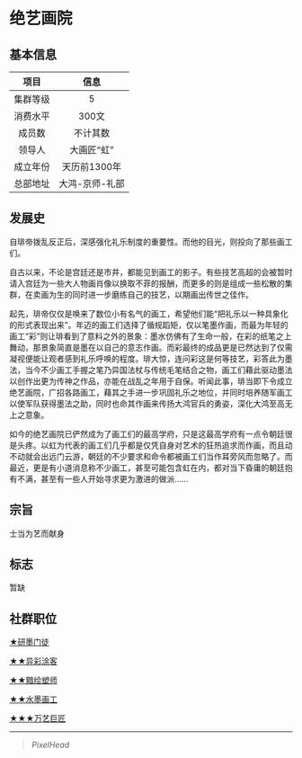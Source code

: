 # 绝艺画院

## 基本信息

项目|信息
:--:|:--:
集群等级|5
消费水平|300文
成员数|不计其数
领导人|大画匠“虹”
成立年份|天历前1300年
总部地址|大鸿-京师-礼部

## 发展史

自琲帝拨乱反正后，深感强化礼乐制度的重要性。而他的目光，则投向了那些画工们。

自古以来，不论是宫廷还是市井，都能见到画工的影子。有些技艺高超的会被暂时请入宫廷为一些大人物画肖像以换取不菲的报酬，而更多的则是组成一些松散的集群，在卖画为生的同时进一步磨练自己的技艺，以期画出传世之佳作。

起先，琲帝仅仅是唤来了数位小有名气的画工，希望他们能“把礼乐以一种具象化的形式表现出来”。年迈的画工们选择了循规蹈矩，仅以笔墨作画，而最为年轻的画工“彩”则让琲看到了意料之外的景象：墨水仿佛有了生命一般，在彩的纸笔之上舞动，那景象简直是墨在以自己的意志作画。而彩最终的成品更是已然达到了仅需凝视便能让观者感到礼乐呼唤的程度。琲大惊，连问彩这是何等技艺，彩答此为墨法，当今不少画工手握之笔乃异国法杖与传统毛笔结合之物，画工们藉此驱动墨法以创作出更为传神之作品，亦能在战乱之年用于自保。听闻此事，琲当即下令成立绝艺画院，广招各路画工，藉其之手进一步巩固礼乐之地位，并同时培养随军画工以使军队获得墨法之助，同时也命其作画来传扬大鸿官兵的勇姿，深化大鸿至高无上之意象。

如今的绝艺画院已俨然成为了画工们的最高学府，只是这最高学府有一点令朝廷很是头疼。以虹为代表的画工们几乎都是仅凭自身对艺术的狂热追求而作画，而且动不动就会出远门云游，朝廷的不少要求和命令都被画工们当作耳旁风而忽略了。而最近，更是有小道消息称不少画工，甚至可能包含虹在内，都对当下昏庸的朝廷抱有不满，甚至有一些人开始寻求更为激进的做派……

## 宗旨

士当为艺而献身

## 标志

暂缺

## 社群职位

<a href="../artist_sect/Artist_Apprentice" target="_blank">★研墨门徒</a>

<a href="../artist_sect/Colorful_Artist" target="_blank">★★异彩涂客</a>

<a href="../artist_sect/Shaper_Artist" target="_blank">★★黯绘塑师</a>

<a href="../artist_sect/Traditional_Artist" target="_blank">★★水墨画工</a>

<a href="../artist_sect/Versatile_Colossus" target="_blank">★★★万艺巨匠</a>

---

> *PixelHead*